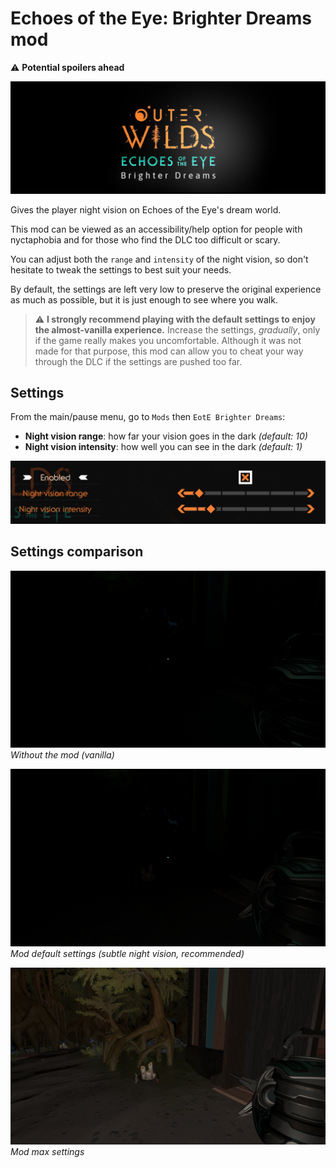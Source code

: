 # Echoes of the Eye: Brighter Dreams mod

:warning: **Potential spoilers ahead**

![Header](Readme/header.png)

Gives the player night vision on Echoes of the Eye's dream world.

This mod can be viewed as an accessibility/help option for people with nyctaphobia and for those who find the DLC too difficult or scary.

You can adjust both the `range` and `intensity` of the night vision, so don't hesitate to tweak the settings to best suit your needs.

By default, the settings are left very low to preserve the original experience as much as possible, but it is just enough to see where you walk.

> :warning: **I strongly recommend playing with the default settings to enjoy the almost-vanilla experience.** Increase the settings, *gradually*, only if the game really makes you uncomfortable. Although it was not made for that purpose, this mod can allow you to cheat your way through the DLC if the settings are pushed too far.

## Settings
From the main/pause menu, go to `Mods` then `EotE Brighter Dreams`:

 - **Night vision range**: how far your vision goes in the dark *(default: 10)*
 - **Night vision intensity**: how well you can see in the dark *(default: 1)*

![Default settings](Readme/settings.png)

## Settings comparison

![Default settings](Readme/none.png)
*Without the mod (vanilla)*

![Default settings](Readme/default.png)
*Mod default settings (subtle night vision, recommended)*

![Default settings](Readme/max.png)
*Mod max settings*
